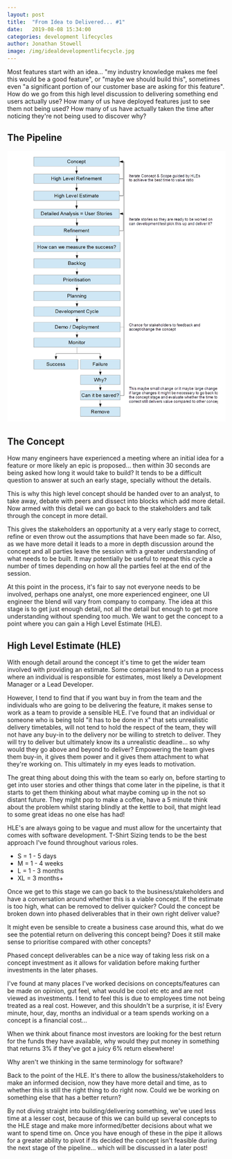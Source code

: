 ```yaml
---
layout: post
title:  "From Idea to Delivered... #1"
date:   2019-08-08 15:34:00
categories: development lifecycles
author: Jonathan Stowell
image: /img/idealdevelopmentlifecycle.jpg
---
```

Most features start with an idea... "my industry knowledge makes me feel this would be a good feature", or "maybe we should build this", sometimes even "a significant portion of our customer base are asking for this feature". How do we go from this high level discussion to delivering something end users actually use? How many of us have deployed features just to see them not being used? How many of us have actually taken the time after noticing they're not being used to discover why?

## The Pipeline

![Concept Pipeline](/img/concept_lifecycle.png)

## The Concept

How many engineers have experienced a meeting where an initial idea for a feature or more likely an epic is proposed... then within 30 seconds are being asked how long it would take to build? It tends to be a difficult question to answer at such an early stage, specially without the details.

This is why this high level concept should be handed over to an analyst, to take away, debate with peers and dissect into blocks which add more detail. Now armed with this detail we can go back to the stakeholders and talk through the concept in more detail. 

This gives the stakeholders an opportunity at a very early stage to correct, refine or even throw out the assumptions that have been made so far. Also, as we have more detail it leads to a more in depth discussion around the concept and all parties leave the session with a greater understanding of what needs to be built. It may potentially be useful to repeat this cycle a number of times depending on how all the parties feel at the end of the session.

At this point in the process, it's fair to say not everyone needs to be involved, perhaps one analyst, one more experienced engineer, one UI engineer the blend will vary from company to company. The idea at this stage is to get just enough detail, not all the detail but enough to get more understanding without spending too much. We want to get the concept to a point where you can gain a High Level Estimate (HLE).

## High Level Estimate (HLE)

With enough detail around the concept it's time to get the wider team involved with providing an estimate. Some companies tend to run a process where an individual is responsible for estimates, most likely a Development Manager or a Lead Developer. 

However, I tend to find that if you want buy in from the team and the individuals who are going to be delivering the feature, it makes sense to work as a team to provide a sensible HLE. I've found that an individual or someone who is being told "it has to be done in x" that sets unrealistic delivery timetables, will not tend to hold the respect of the team, they will not have any buy-in to the delivery nor be willing to stretch to deliver. They will try to deliver but ultimately know its a unrealistic deadline... so why would they go above and beyond to deliver? Empowering the team gives them buy-in, it gives them power and it gives them attachment to what they're working on. This ultimately in my eyes leads to motivation.

The great thing about doing this with the team so early on, before starting to get into user stories and other things that come later in the pipeline, is that it starts to get them thinking about what maybe coming up in the not so distant future. They might pop to make a coffee, have a 5 minute think about the problem whilst staring blindly at the kettle to boil, that might lead to some great ideas no one else has had!

HLE's are always going to be vague and must allow for the uncertainty that comes with software development. T-Shirt Sizing tends to be the best approach I've found throughout various roles.

- S = 1 - 5 days
- M = 1 - 4 weeks
- L = 1 - 3 months
- XL = 3 months+

Once we get to this stage we can go back to the business/stakeholders and have a conversation around whether this is a viable concept. If the estimate is too high, what can be removed to deliver quicker? Could the concept be broken down into phased deliverables that in their own right deliver value?

It might even be sensible to create a business case around this, what do we see the potential return on delivering this concept being? Does it still make sense to prioritise compared with other concepts?

Phased concept deliverables can be a nice way of taking less risk on a concept investment as it allows for validation before making further investments in the later phases.

I've found at many places I've worked decisions on concepts/features can be made on opinion, gut feel, what would be cool etc etc and are not viewed as investments. I tend to feel this is due to employees time not being treated as a real cost. However, and this shouldn't be a surprise, it is! Every minute, hour, day, months an individual or a team spends working on a concept is a financial cost... 

When we think about finance most investors are looking for the best return for the funds they have available, why would they put money in something that returns 3% if they've got a juicy 6% return elsewhere! 

Why aren't we thinking in the same terminology for software?

Back to the point of the HLE. It's there to allow the business/stakeholders to make an informed decision, now they have more detail and time, as to whether this is still the right thing to do right now. Could we be working on something else that has a better return?

By not diving straight into building/delivering something, we've used less time at a lesser cost, because of this we can build up several concepts to the HLE stage and make more informed/better decisions about what we want to spend time on. Once you have enough of these in the pipe it allows for a greater ability to pivot if its decided the concept isn't feasible during the next stage of the pipeline... which will be discussed in a later post!